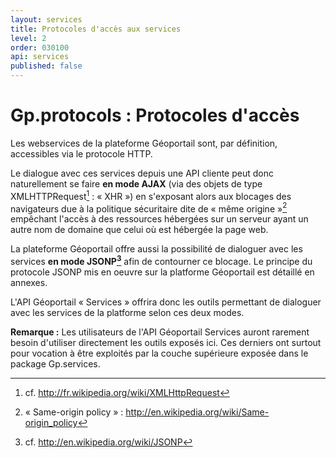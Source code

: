 ```yaml
---
layout: services
title: Protocoles d'accès aux services
level: 2
order: 030100
api: services
published: false
---
```


# Gp.protocols : Protocoles d'accès

Les webservices de la plateforme Géoportail sont, par définition, accessibles via le protocole HTTP.

Le dialogue avec ces services depuis une API cliente peut donc naturellement se faire **en mode AJAX** (via des objets de type XMLHTTPRequest[^1] : « XHR ») en s'exposant alors aux blocages des navigateurs due à la politique sécuritaire dite de « même origine »[^2] empêchant l'accès à des ressources hébergées sur un serveur ayant un autre nom de domaine que celui où est hébergée la page web.

La plateforme Géoportail offre aussi la possibilité de dialoguer avec les services **en mode JSONP[^3]** afin de contourner ce blocage. Le principe du protocole JSONP mis en oeuvre sur la platforme Géoportail est détaillé en annexes.

L'API Géoportail « Services » offrira donc les outils permettant de dialoguer avec les services de la platforme selon ces deux modes.

[^1]: cf. http://fr.wikipedia.org/wiki/XMLHttpRequest

[^2]: « Same-origin policy » : http://en.wikipedia.org/wiki/Same-origin_policy

[^3]: cf. http://en.wikipedia.org/wiki/JSONP

**Remarque :** Les utilisateurs de l'API Géoportail Services auront rarement besoin d'utiliser directement les outils exposés ici. Ces derniers ont surtout pour vocation à être exploités par la couche supérieure exposée dans le package Gp.services.
